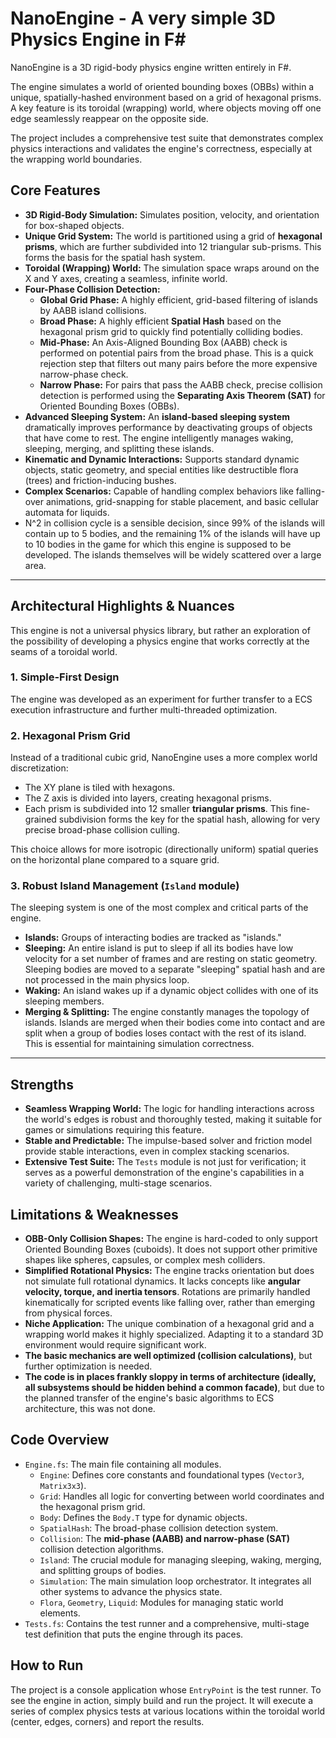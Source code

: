 # NanoEngine - A very simple 3D Physics Engine in F#

NanoEngine is a 3D rigid-body physics engine written entirely in F#.

The engine simulates a world of oriented bounding boxes (OBBs) within a unique, spatially-hashed environment based on a grid of hexagonal prisms. A key feature is its toroidal (wrapping) world, where objects moving off one edge seamlessly reappear on the opposite side.

The project includes a comprehensive test suite that demonstrates complex physics interactions and validates the engine's correctness, especially at the wrapping world boundaries.

## Core Features

*   **3D Rigid-Body Simulation:** Simulates position, velocity, and orientation for box-shaped objects.
*   **Unique Grid System:** The world is partitioned using a grid of **hexagonal prisms**, which are further subdivided into 12 triangular sub-prisms. This forms the basis for the spatial hash system.
*   **Toroidal (Wrapping) World:** The simulation space wraps around on the X and Y axes, creating a seamless, infinite world.
*   **Four-Phase Collision Detection:**
    *   **Global Grid Phase:** A highly efficient, grid-based filtering of islands by AABB island collisions.
    *   **Broad Phase:** A highly efficient **Spatial Hash** based on the hexagonal prism grid to quickly find potentially colliding bodies.
    *   **Mid-Phase:** An Axis-Aligned Bounding Box (AABB) check is performed on potential pairs from the broad phase. This is a quick rejection step that filters out many pairs before the more expensive narrow-phase check.
    *   **Narrow Phase:** For pairs that pass the AABB check, precise collision detection is performed using the **Separating Axis Theorem (SAT)** for Oriented Bounding Boxes (OBBs).
*   **Advanced Sleeping System:** An **island-based sleeping system** dramatically improves performance by deactivating groups of objects that have come to rest. The engine intelligently manages waking, sleeping, merging, and splitting these islands. 
*   **Kinematic and Dynamic Interactions:** Supports standard dynamic objects, static geometry, and special entities like destructible flora (trees) and friction-inducing bushes.
*   **Complex Scenarios:** Capable of handling complex behaviors like falling-over animations, grid-snapping for stable placement, and basic cellular automata for liquids.
* N^2 in collision cycle is a sensible decision, since 99% of the islands will contain up to 5 bodies, and the remaining 1% of the islands will have up to 10 bodies in the game for which this engine is supposed to be developed. The islands themselves will be widely scattered over a large area.
---

## Architectural Highlights & Nuances

This engine is not a universal physics library, but rather an exploration of the possibility of developing a physics engine that works correctly at the seams of a toroidal world.

### 1. Simple-First Design

The engine was developed as an experiment for further transfer to a ECS execution infrastructure and further multi-threaded optimization.

### 2. Hexagonal Prism Grid

Instead of a traditional cubic grid, NanoEngine uses a more complex world discretization:
*   The XY plane is tiled with hexagons.
*   The Z axis is divided into layers, creating hexagonal prisms.
*   Each prism is subdivided into 12 smaller **triangular prisms**. This fine-grained subdivision forms the key for the spatial hash, allowing for very precise broad-phase collision culling.

This choice allows for more isotropic (directionally uniform) spatial queries on the horizontal plane compared to a square grid.

### 3. Robust Island Management (`Island` module)

The sleeping system is one of the most complex and critical parts of the engine.
*   **Islands:** Groups of interacting bodies are tracked as "islands."
*   **Sleeping:** An entire island is put to sleep if all its bodies have low velocity for a set number of frames and are resting on static geometry. Sleeping bodies are moved to a separate "sleeping" spatial hash and are not processed in the main physics loop.
*   **Waking:** An island wakes up if a dynamic object collides with one of its sleeping members.
*   **Merging & Splitting:** The engine constantly manages the topology of islands. Islands are merged when their bodies come into contact and are split when a group of bodies loses contact with the rest of its island. This is essential for maintaining simulation correctness.

---

## Strengths

*   **Seamless Wrapping World:** The logic for handling interactions across the world's edges is robust and thoroughly tested, making it suitable for games or simulations requiring this feature.
*   **Stable and Predictable:** The impulse-based solver and friction model provide stable interactions, even in complex stacking scenarios.
*   **Extensive Test Suite:** The `Tests` module is not just for verification; it serves as a powerful demonstration of the engine's capabilities in a variety of challenging, multi-stage scenarios.

## Limitations & Weaknesses

*   **OBB-Only Collision Shapes:** The engine is hard-coded to only support Oriented Bounding Boxes (cuboids). It does not support other primitive shapes like spheres, capsules, or complex mesh colliders.
*   **Simplified Rotational Physics:** The engine tracks orientation but does not simulate full rotational dynamics. It lacks concepts like **angular velocity, torque, and inertia tensors**. Rotations are primarily handled kinematically for scripted events like falling over, rather than emerging from physical forces.
*   **Niche Application:** The unique combination of a hexagonal grid and a wrapping world makes it highly specialized. Adapting it to a standard 3D environment would require significant work.
*   **The basic mechanics are well optimized (collision calculations)**, but further optimization is needed.
*   **The code is in places frankly sloppy in terms of architecture (ideally, all subsystems should be hidden behind a common facade)**, but due to the planned transfer of the engine's basic algorithms to ECS architecture, this was not done.
  
## Code Overview

*   `Engine.fs`: The main file containing all modules.
    *   `Engine`: Defines core constants and foundational types (`Vector3`, `Matrix3x3`).
    *   `Grid`: Handles all logic for converting between world coordinates and the hexagonal prism grid.
    *   `Body`: Defines the `Body.T` type for dynamic objects.
    *   `SpatialHash`: The broad-phase collision detection system.
    *   `Collision`: The **mid-phase (AABB) and narrow-phase (SAT)** collision detection algorithms.
    *   `Island`: The crucial module for managing sleeping, waking, merging, and splitting groups of bodies.
    *   `Simulation`: The main simulation loop orchestrator. It integrates all other systems to advance the physics state.
    *   `Flora`, `Geometry`, `Liquid`: Modules for managing static world elements.
*   `Tests.fs`: Contains the test runner and a comprehensive, multi-stage test definition that puts the engine through its paces.

## How to Run

The project is a console application whose `EntryPoint` is the test runner. To see the engine in action, simply build and run the project. It will execute a series of complex physics tests at various locations within the toroidal world (center, edges, corners) and report the results.
